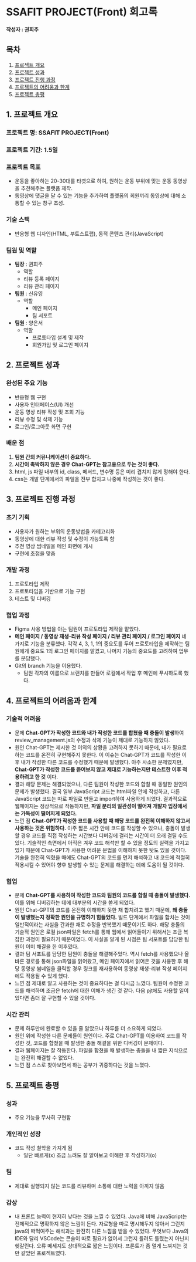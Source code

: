 # SSAFIT PROJECT(Front) 회고록
**작성자 : 권희주**

## 목차
1. [프로젝트 개요](#1-프로젝트-개요)
2. [프로젝트 성과](#2-프로젝트-성과)
3. [프로젝트 진행 과정](#3-프로젝트-진행-과정)
4. [프로젝트의 어려움과 한계](#4-프로젝트의-어려움과-한계)
5. [프로젝트 총평](#5-프로젝트-총평)

## 1. 프로젝트 개요
### 프로젝트 명: SSAFIT PROJECT(Front)
### 프로젝트 기간: 1.5일
### 프로젝트 목표
-  운동을 좋아하는 20-30대를 타겟으로 하여, 원하는 운동 부위에 맞는 운동 동영상을 추천해주는 플랫폼 제작. 
- 동영상에 댓글을 달 수 있는 기능을 추가하여 플랫폼의 회원끼리 동영상에 대해 소통할 수 있는 창구 조성.

### 기술 스택
- 반응형 웹 디자인(HTML, 부트스트랩), 동적 콘텐츠 관리(JavaScript)
### 팀원 및 역할
- **팀장** : 권희주
	- 역할
  	- 리뷰 등록 페이지
  	- 리뷰 관리 페이지
- **팀원** : 신유영
	- 역할
		- 메인 페이지
		- 팀 서포트
- **팀원** : 양은서
	- 역할
		- 프로토타입 설계 및 제작
		- 회원가입 및 로그인 페이지

## 2. 프로젝트 성과
### 완성된 주요 기능
- 반응형 웹 구현
- 사용자 인터페이스(UI) 개선
- 운동 영상 리뷰 작성 및 조회 기능
- 리뷰 수정 및 삭제 기능
- 로그인/로그아웃 화면 구현
### 배운 점
1. **팀원 간의 커뮤니케이션이 중요하다.**
2. **시간이 촉박하지 않은 경우 Chat-GPT는 참고용으로 두는 것이 좋다.**
3. html, js 파일 내부의 id, class, 메서드, 변수명 등은 미리 겹치지 않게 정해야 한다. 
4. css는 개발 단계에서의 파일을 전부 합치고 나중에 작성하는 것이 좋다. 

## 3. 프로젝트 진행 과정
### 초기 기획
- 사용자가 원하는 부위의 운동방법을 카테고리화
- 동영상에 대한 리뷰 작성 및 수정이 가능토록 함
- 추천 영상 썸네일을 메인 화면에 게시
- 구현에 초점을 맞춤
### 개발 과정
1. 프로토타입 제작
2. 프로토타입을 기반으로 기능 구현
3. 테스트 및 디버깅
### 협업 과정
- Figma 사용 방법을 아는 팀원이 프로토타입 제작을 맡았다. 
- __메인 페이지 / 동영상 재생-리뷰 작성 페이지 / 리뷰 관리 페이지 / 로그인 페이지__ 네 가지로 기능을 분류했다. 
	각각 4, 3, 1, 1의 중요도를 두어 프로토타입을 제작하는 팀원에게 중요도 1의 로그인 페이지를 맡겼고, 나머지 기능의 중요도를 고려하여 업무를 분담했다. 
- Git의 branch 기능을 이용했다. 
	- 팀원 각자의 이름으로 브랜치를 만들어 로컬에서 작업 후 메인에 푸시하도록 했다. 

<!-- 프로젝트 진행 중 겪었던 주요 문제점과 해결 방법 (예: 반응형 디자인 구현 어려움, JavaScript 관련 오류 등). -->
## 4. 프로젝트의 어려움과 한계
### 기술적 어려움
- 문제
	**Chat-GPT가 작성한 코드와 내가 작성한 코드를 합쳤을 때 충돌이 발생**하여 review_management.js의 수정과 삭제 기능이 제대로 기능하지 않았다. 
- 원인
	Chat-GPT는 제시한 것 이외의 상황을 고려하지 못하기 때문에, 내가 필요로 하는 코드를 온전히 구현해주지 못한다. 이 이슈는 Chat-GPT가 코드를 작성한 이후 내가 작성한 다른 코드를 수정했기 때문에 발생했다. 아주 사소한 문제였지만, __Chat-GPT가 작성한 코드를 뜯어보지 않고 제대로 기능하는지만 테스트한 이후 적용하려고 한 것__ 이다. 
- 결과
	해당 문제는 해결되었으나, 다른 팀원이 작성한 코드와 합칠 때 동일한 원인의 문제가 발생했다. 
	결국 일부 JavaScript 코드는 html파일 안에 작성하고, 다른 JavaScript 코드는 따로 파일로 만들고 import하여 사용하게 되었다. 결과적으로 웹페이지는 정상적으로 작동하지만, __파일 분리의 일관성이 떨어져 개발자 입장에서는 가독성이 떨어지게 되었다.__
- 느낀 점
	__Chat-GPT가 작성한 코드를 사용할 때 해당 코드를 완전히 이해하지 않고서 사용하는 것은 위험하다.__ 아주 짧은 시간 안에 코드를 작성할 수 있으나, 충돌이 발생할 경우 코드를 직접 작성하는 시간보다 디버깅에 걸리는 시간이 더 오래 걸릴 수도 있다. 
	기술적인 측면에서 아직은 겨우 코드 해석만 할 수 있을 정도의 실력을 가지고 있기 때문에 Chat-GPT가 사용한 어려운 문법을 이해하지 못한 탓도 있을 것이다. 기술을 완전히 익혔을 때에도 Chat-GPT의 코드를 먼저 해석하고 내 코드에 적절히 적용시킬 수 있어야 향후 발생할 수 있는 문제를 해결하는 데에 도움이 될 것이다. 
### 협업
- 문제
	**Chat-GPT를 사용하여 작성한 코드와 팀원의 코드를 합칠 때 충돌이 발생했다.** 이를 위해 디버깅하는 데에 대부분의 시간을 쏟게 되었다. 
- 원인
	Chat-GPT의 코드를 온전히 이해하지 못한 채 합치려고 했기 때문에, __왜 충돌이 발생했는지 정확한 원인을 규명하기 힘들었다.__ 빌드 단계에서 파일을 합치는 것이 일반적이라는 사실을 간과한 채로 수정을 반복했기 때문이기도 하다. 
	해당 충돌의 기술적 원인은 로컬 json파일은 fetch를 통해 웹에서 읽어들이기 위해서는 조금 복잡한 과정이 필요하기 때문이었다. 이 사실을 알게 된 시점은 팀 서포트를 담당한 팀원이 이미 해결을 한 이후였다. 
- 결과
	팀 서포트를 담당한 팀원이 충돌을 해결해주었다. 역시 fetch를 사용했으나 올바른 경로를 통해 json파일을 읽어왔고, 메인 페이지에서 읽어온 것을 사용한 후 해당 동영상 썸네일을 클릭할 경우 링크를 재사용하여 동영상 재생-리뷰 작성 페이지에도 적용될 수 있게 했다. 
- 느낀 점
	제대로 알고 사용하는 것이 중요하다는 걸 다시금 느꼈다. 팀원이 수정한 코드를 해석하며 조금은 fetch에 대한 이해가 생긴 것 같다. 다음 pjt에도 사용할 일이 있다면 좀더 잘 구현할 수 있을 것이다. 
### 시간 관리
- 문제
	하루만에 완료할 수 있을 줄 알았으나 하루를 더 소요하게 되었다. 
- 원인
	위에 작성한 다른 문제들이 원인이다. 주로 Chat-GPT를 이용하여 코드를 작성한 것, 코드를 합쳤을 때 발생한 충돌 해결을 위한 디버깅이 문제이다.
- 결과
	웹페이지는 잘 작동한다. 파일을 합쳤을 때 발생하는 충돌을 내 짧은 지식으로는 완전히 해결할 수 없었다. 
- 느낀 점
	스스로 찾아보면서 하는 공부가 귀중하다는 것을 느꼈다. 

## 5. 프로젝트 총평
### 성과
- 주요 기능을 무사히 구현함
### 개인적인 성장
- 코드 작성 철학을 가지게 됨
	- 일단 빠르게(x) 조금 느려도 잘 알아보고 이해한 후 작성하기(o)
### 팀
- 제대로 실행되지 않는 코드를 리뷰하며 소통에 대한 노력을 아끼지 않음
### 감상
- 내 프론트 능력이 현저히 낮다는 것을 느낄 수 있었다. Java에 비해 JavaScript는 전체적으로 명확하지 않은 느낌이 든다. 자료형을 따로 명시해두지 않아서 그런지 java의 떠먹여주는 해석과는 완전히 다른 느낌을 받을 수 있었다. 무엇보다 Java의 IDE와 달리 VSCode는 콘솔이 따로 필요가 없어서 그런지 틀려도 틀렸는지 아닌지 헷갈린다. 오류 메세지도 상대적으로 짧은 느낌이다. 프론트가 좀 멀게 느껴지는 것만 같았던 프로젝트였다. 